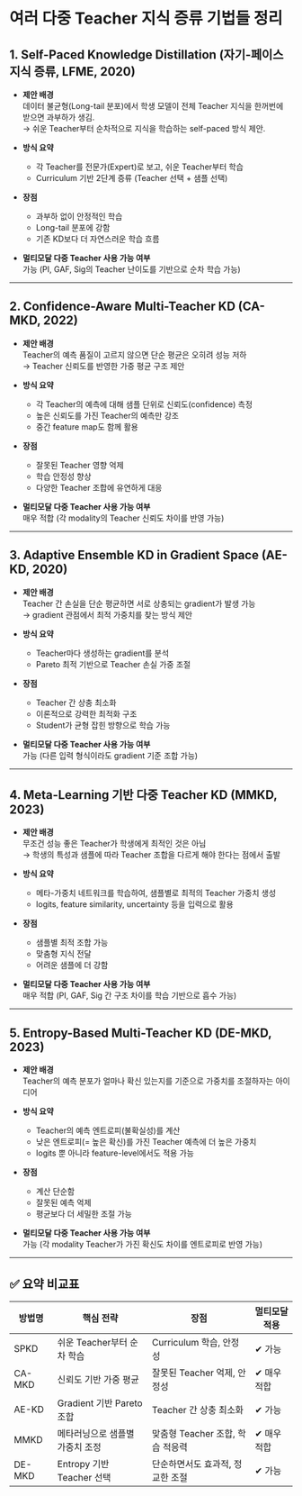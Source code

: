 # 여러 다중 Teacher 지식 증류 기법들 정리

## 1. Self-Paced Knowledge Distillation (자기-페이스 지식 증류, LFME, 2020)

- **제안 배경**  
  데이터 불균형(Long-tail 분포)에서 학생 모델이 전체 Teacher 지식을 한꺼번에 받으면 과부하가 생김.  
  → 쉬운 Teacher부터 순차적으로 지식을 학습하는 self-paced 방식 제안.

- **방식 요약**  
  - 각 Teacher를 전문가(Expert)로 보고, 쉬운 Teacher부터 학습  
  - Curriculum 기반 2단계 증류 (Teacher 선택 + 샘플 선택)

- **장점**  
  - 과부하 없이 안정적인 학습  
  - Long-tail 분포에 강함  
  - 기존 KD보다 더 자연스러운 학습 흐름

- **멀티모달 다중 Teacher 사용 가능 여부**  
  가능 (PI, GAF, Sig의 Teacher 난이도를 기반으로 순차 학습 가능)

---

## 2. Confidence-Aware Multi-Teacher KD (CA-MKD, 2022)

- **제안 배경**  
  Teacher의 예측 품질이 고르지 않으면 단순 평균은 오히려 성능 저하  
  → Teacher 신뢰도를 반영한 가중 평균 구조 제안

- **방식 요약**  
  - 각 Teacher의 예측에 대해 샘플 단위로 신뢰도(confidence) 측정  
  - 높은 신뢰도를 가진 Teacher의 예측만 강조  
  - 중간 feature map도 함께 활용

- **장점**  
  - 잘못된 Teacher 영향 억제  
  - 학습 안정성 향상  
  - 다양한 Teacher 조합에 유연하게 대응

- **멀티모달 다중 Teacher 사용 가능 여부**  
  매우 적합 (각 modality의 Teacher 신뢰도 차이를 반영 가능)

---

## 3. Adaptive Ensemble KD in Gradient Space (AE-KD, 2020)

- **제안 배경**  
  Teacher 간 손실을 단순 평균하면 서로 상충되는 gradient가 발생 가능  
  → gradient 관점에서 최적 가중치를 찾는 방식 제안

- **방식 요약**  
  - Teacher마다 생성하는 gradient를 분석  
  - Pareto 최적 기반으로 Teacher 손실 가중 조절

- **장점**  
  - Teacher 간 상충 최소화  
  - 이론적으로 강력한 최적화 구조  
  - Student가 균형 잡힌 방향으로 학습 가능

- **멀티모달 다중 Teacher 사용 가능 여부**  
  가능 (다른 입력 형식이라도 gradient 기준 조합 가능)

---

## 4. Meta-Learning 기반 다중 Teacher KD (MMKD, 2023)

- **제안 배경**  
  무조건 성능 좋은 Teacher가 학생에게 최적인 것은 아님  
  → 학생의 특성과 샘플에 따라 Teacher 조합을 다르게 해야 한다는 점에서 출발

- **방식 요약**  
  - 메타-가중치 네트워크를 학습하여, 샘플별로 최적의 Teacher 가중치 생성  
  - logits, feature similarity, uncertainty 등을 입력으로 활용

- **장점**  
  - 샘플별 최적 조합 가능  
  - 맞춤형 지식 전달  
  - 어려운 샘플에 더 강함

- **멀티모달 다중 Teacher 사용 가능 여부**  
  매우 적합 (PI, GAF, Sig 간 구조 차이를 학습 기반으로 흡수 가능)

---

## 5. Entropy-Based Multi-Teacher KD (DE-MKD, 2023)

- **제안 배경**  
  Teacher의 예측 분포가 얼마나 확신 있는지를 기준으로 가중치를 조절하자는 아이디어

- **방식 요약**  
  - Teacher의 예측 엔트로피(불확실성)를 계산  
  - 낮은 엔트로피(= 높은 확신)를 가진 Teacher 예측에 더 높은 가중치  
  - logits 뿐 아니라 feature-level에서도 적용 가능

- **장점**  
  - 계산 단순함  
  - 잘못된 예측 억제  
  - 평균보다 더 세밀한 조절 가능

- **멀티모달 다중 Teacher 사용 가능 여부**  
  가능 (각 modality Teacher가 가진 확신도 차이를 엔트로피로 반영 가능)

---

## ✅ 요약 비교표

| 방법명     | 핵심 전략                       | 장점                              | 멀티모달 적용 |
|------------|----------------------------------|-----------------------------------|----------------|
| SPKD       | 쉬운 Teacher부터 순차 학습       | Curriculum 학습, 안정성           | ✔ 가능         |
| CA-MKD     | 신뢰도 기반 가중 평균            | 잘못된 Teacher 억제, 안정성       | ✔ 매우 적합    |
| AE-KD      | Gradient 기반 Pareto 조합       | Teacher 간 상충 최소화            | ✔ 가능         |
| MMKD       | 메타러닝으로 샘플별 가중치 조정 | 맞춤형 Teacher 조합, 학습 적응력  | ✔ 매우 적합    |
| DE-MKD     | Entropy 기반 Teacher 선택       | 단순하면서도 효과적, 정교한 조절  | ✔ 가능         |
